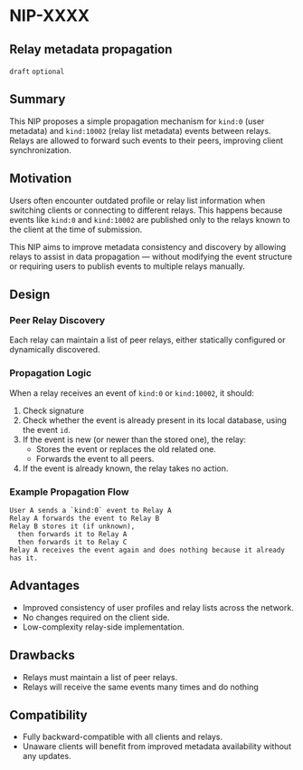 
# NIP-XXXX

## Relay metadata propagation

`draft` `optional`

## Summary

This NIP proposes a simple propagation mechanism for `kind:0` (user metadata) and `kind:10002` (relay list metadata) events between relays. Relays are allowed to forward such events to their peers, improving client synchronization.

## Motivation

Users often encounter outdated profile or relay list information when switching clients or connecting to different relays. This happens because events like `kind:0` and `kind:10002` are published only to the relays known to the client at the time of submission.

This NIP aims to improve metadata consistency and discovery by allowing relays to assist in data propagation — without modifying the event structure or requiring users to publish events to multiple relays manually.

## Design

### Peer Relay Discovery

Each relay can maintain a list of peer relays, either statically configured or dynamically discovered.

### Propagation Logic

When a relay receives an event of `kind:0` or `kind:10002`, it should:

1. Check signature
2. Check whether the event is already present in its local database, using the event `id`.
3. If the event is new (or newer than the stored one), the relay:
   - Stores the event or replaces the old related one.
   - Forwards the event to all peers.
4. If the event is already known, the relay takes no action.

### Example Propagation Flow

```
User A sends a `kind:0` event to Relay A  
Relay A forwards the event to Relay B  
Relay B stores it (if unknown), 
  then forwards it to Relay A
  then forwards it to Relay C
Relay A receives the event again and does nothing because it already has it.
```

## Advantages

- Improved consistency of user profiles and relay lists across the network.
- No changes required on the client side.
- Low-complexity relay-side implementation.

## Drawbacks

- Relays must maintain a list of peer relays.
- Relays will receive the same events many times and do nothing

## Compatibility

- Fully backward-compatible with all clients and relays.
- Unaware clients will benefit from improved metadata availability without any updates.